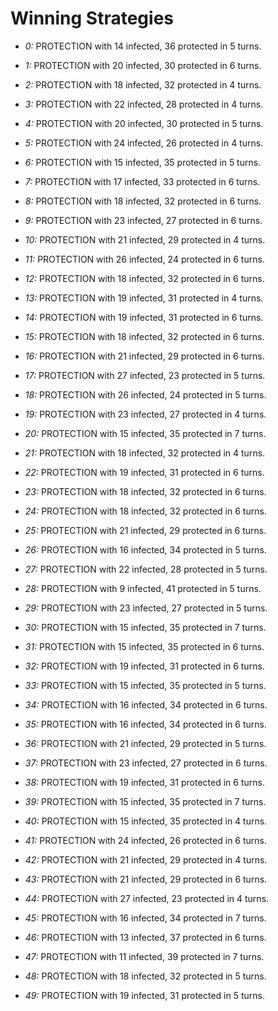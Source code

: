 # Winning Strategies

* _0:_ PROTECTION with 14 infected, 36 protected in 5 turns.


* _1:_ PROTECTION with 20 infected, 30 protected in 6 turns.


* _2:_ PROTECTION with 18 infected, 32 protected in 4 turns.


* _3:_ PROTECTION with 22 infected, 28 protected in 4 turns.


* _4:_ PROTECTION with 20 infected, 30 protected in 5 turns.


* _5:_ PROTECTION with 24 infected, 26 protected in 4 turns.


* _6:_ PROTECTION with 15 infected, 35 protected in 5 turns.


* _7:_ PROTECTION with 17 infected, 33 protected in 6 turns.


* _8:_ PROTECTION with 18 infected, 32 protected in 6 turns.


* _9:_ PROTECTION with 23 infected, 27 protected in 6 turns.


* _10:_ PROTECTION with 21 infected, 29 protected in 4 turns.


* _11:_ PROTECTION with 26 infected, 24 protected in 6 turns.


* _12:_ PROTECTION with 18 infected, 32 protected in 6 turns.


* _13:_ PROTECTION with 19 infected, 31 protected in 4 turns.


* _14:_ PROTECTION with 19 infected, 31 protected in 6 turns.


* _15:_ PROTECTION with 18 infected, 32 protected in 6 turns.


* _16:_ PROTECTION with 21 infected, 29 protected in 6 turns.


* _17:_ PROTECTION with 27 infected, 23 protected in 5 turns.


* _18:_ PROTECTION with 26 infected, 24 protected in 5 turns.


* _19:_ PROTECTION with 23 infected, 27 protected in 4 turns.


* _20:_ PROTECTION with 15 infected, 35 protected in 7 turns.


* _21:_ PROTECTION with 18 infected, 32 protected in 4 turns.


* _22:_ PROTECTION with 19 infected, 31 protected in 6 turns.


* _23:_ PROTECTION with 18 infected, 32 protected in 6 turns.


* _24:_ PROTECTION with 18 infected, 32 protected in 6 turns.


* _25:_ PROTECTION with 21 infected, 29 protected in 6 turns.


* _26:_ PROTECTION with 16 infected, 34 protected in 5 turns.


* _27:_ PROTECTION with 22 infected, 28 protected in 5 turns.


* _28:_ PROTECTION with 9 infected, 41 protected in 5 turns.


* _29:_ PROTECTION with 23 infected, 27 protected in 5 turns.


* _30:_ PROTECTION with 15 infected, 35 protected in 7 turns.


* _31:_ PROTECTION with 15 infected, 35 protected in 6 turns.


* _32:_ PROTECTION with 19 infected, 31 protected in 6 turns.


* _33:_ PROTECTION with 15 infected, 35 protected in 5 turns.


* _34:_ PROTECTION with 16 infected, 34 protected in 6 turns.


* _35:_ PROTECTION with 16 infected, 34 protected in 6 turns.


* _36:_ PROTECTION with 21 infected, 29 protected in 5 turns.


* _37:_ PROTECTION with 23 infected, 27 protected in 6 turns.


* _38:_ PROTECTION with 19 infected, 31 protected in 6 turns.


* _39:_ PROTECTION with 15 infected, 35 protected in 7 turns.


* _40:_ PROTECTION with 15 infected, 35 protected in 4 turns.


* _41:_ PROTECTION with 24 infected, 26 protected in 6 turns.


* _42:_ PROTECTION with 21 infected, 29 protected in 4 turns.


* _43:_ PROTECTION with 21 infected, 29 protected in 6 turns.


* _44:_ PROTECTION with 27 infected, 23 protected in 4 turns.


* _45:_ PROTECTION with 16 infected, 34 protected in 7 turns.


* _46:_ PROTECTION with 13 infected, 37 protected in 6 turns.


* _47:_ PROTECTION with 11 infected, 39 protected in 7 turns.


* _48:_ PROTECTION with 18 infected, 32 protected in 5 turns.


* _49:_ PROTECTION with 19 infected, 31 protected in 5 turns.


